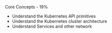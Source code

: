 Core Concepts - 19%
- Understand the Kubernetes API primitives
- Understand the Kubernetes cluster architecture
- Understand Services and other network 

